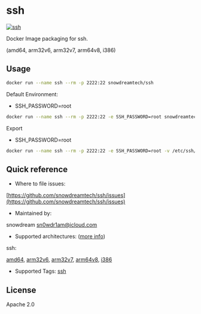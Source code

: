 # ssh

[![ssh](http://dockeri.co/image/snowdreamtech/ssh)](https://hub.docker.com/r/snowdreamtech/ssh)

Docker Image packaging for ssh.

(amd64, arm32v6, arm32v7, arm64v8, i386)

## Usage

```bash
docker run --name ssh --rm -p 2222:22 snowdreamtech/ssh
```

Default Environment:

- SSH_PASSWORD=root

```bash
docker run --name ssh --rm -p 2222:22 -e SSH_PASSWORD=root snowdreamtech/ssh
```

Export

- SSH_PASSWORD=root

```bash
docker run --name ssh --rm -p 2222:22 -e SSH_PASSWORD=root -v /etc/ssh/sshd_config:/etc/ssh/sshd_config: -v /root/.ssh:/root/.ssh snowdreamtech/ssh
```

## Quick reference

- Where to file issues:

[https://github.com/snowdreamtech/ssh/issues](https://github.com/snowdreamtech/ssh/issues)

- Maintained by:

snowdream <sn0wdr1am@icloud.com>

- Supported architectures: ([more info](https://github.com/docker-library/official-images#architectures-other-than-amd64))

ssh:

[amd64](https://cloud.docker.com/u/snowdreamtechamd64/repository/docker/snowdreamtechamd64/ssh), [arm32v6](https://cloud.docker.com/u/snowdreamtecharm32v6/repository/docker/snowdreamtecharm32v6/ssh), [arm32v7](https://cloud.docker.com/u/snowdreamtecharm32v7/repository/docker/snowdreamtecharm32v7/ssh), [arm64v8](https://cloud.docker.com/u/snowdreamtecharm64v8/repository/docker/snowdreamtecharm64v8/ssh), [i386](https://cloud.docker.com/u/snowdreamtechi386/repository/docker/snowdreamtechi386/ssh)

- Supported Tags:
  [ssh](https://cloud.docker.com/u/snowdreamtech/repository/docker/snowdreamtech/ssh/tags)

## License

Apache 2.0
